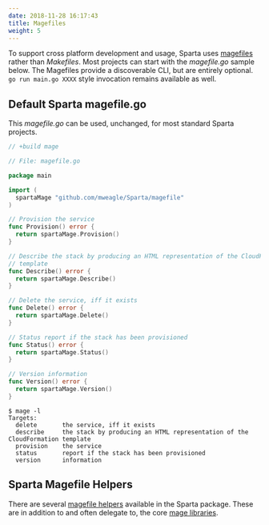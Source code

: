 ```yaml
---
date: 2018-11-28 16:17:43
title: Magefiles
weight: 5
---
```


To support cross platform development and usage, Sparta uses [magefiles](https://magefile.org) rather
than _Makefiles_.  Most projects can start with the _magefile.go_ sample below. The Magefiles
provide a discoverable CLI, but are entirely optional. `go run main.go XXXX` style invocation remains
available as well.

## Default Sparta magefile.go

This _magefile.go_ can be used, unchanged, for most standard Sparta projects.

```go
// +build mage

// File: magefile.go

package main

import (
  spartaMage "github.com/mweagle/Sparta/magefile"
)

// Provision the service
func Provision() error {
  return spartaMage.Provision()
}

// Describe the stack by producing an HTML representation of the CloudFormation
// template
func Describe() error {
  return spartaMage.Describe()
}

// Delete the service, iff it exists
func Delete() error {
  return spartaMage.Delete()
}

// Status report if the stack has been provisioned
func Status() error {
  return spartaMage.Status()
}

// Version information
func Version() error {
  return spartaMage.Version()
}
```

```shell
$ mage -l
Targets:
  delete       the service, iff it exists
  describe     the stack by producing an HTML representation of the CloudFormation template
  provision    the service
  status       report if the stack has been provisioned
  version      information
```

## Sparta Magefile Helpers

There are several [magefile helpers](https://godoc.org/github.com/mweagle/Sparta/magefile) available
in the Sparta package. These are in addition to and often delegate to, the core
[mage libraries](https://magefile.org/libraries/).